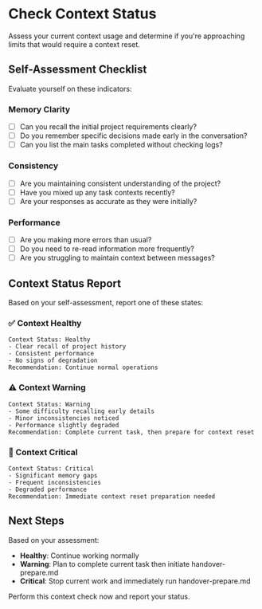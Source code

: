 # Check Context Status

Assess your current context usage and determine if you're approaching limits that would require a context reset.

## Self-Assessment Checklist

Evaluate yourself on these indicators:

### Memory Clarity
- [ ] Can you recall the initial project requirements clearly?
- [ ] Do you remember specific decisions made early in the conversation?
- [ ] Can you list the main tasks completed without checking logs?

### Consistency
- [ ] Are you maintaining consistent understanding of the project?
- [ ] Have you mixed up any task contexts recently?
- [ ] Are your responses as accurate as they were initially?

### Performance
- [ ] Are you making more errors than usual?
- [ ] Do you need to re-read information more frequently?
- [ ] Are you struggling to maintain context between messages?

## Context Status Report

Based on your self-assessment, report one of these states:

### ✅ Context Healthy
```
Context Status: Healthy
- Clear recall of project history
- Consistent performance
- No signs of degradation
Recommendation: Continue normal operations
```

### ⚠️ Context Warning
```
Context Status: Warning
- Some difficulty recalling early details
- Minor inconsistencies noticed
- Performance slightly degraded
Recommendation: Complete current task, then prepare for context reset
```

### 🚨 Context Critical
```
Context Status: Critical
- Significant memory gaps
- Frequent inconsistencies
- Degraded performance
Recommendation: Immediate context reset preparation needed
```

## Next Steps

Based on your assessment:
- **Healthy**: Continue working normally
- **Warning**: Plan to complete current task then initiate handover-prepare.md
- **Critical**: Stop current work and immediately run handover-prepare.md

Perform this context check now and report your status.